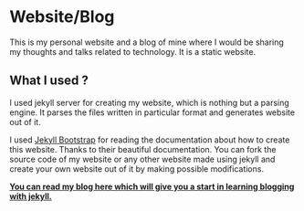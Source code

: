 # Website/Blog
This is my personal website and a blog of mine where I would be sharing my thoughts and talks related to technology. It is a static website.

## What I used ?
I used jekyll server for creating my website, which is nothing but a parsing engine. It parses the files written in particular format and generates website out of it.

I used [Jekyll Bootstrap](http://www.jekyllbootstrap.com) for reading the documentation about how to create this website. Thanks to their beautiful documentation. You can fork the source code of my website or any other website made using jekyll and create your own website out of it by making possible modifications. 

[**You can read my blog here which will give you a start in learning blogging with jekyll.**](http://www.pingmygeek.co.cc/general/blogging-for-hackers/)

